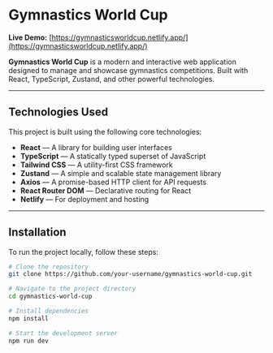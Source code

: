 # Gymnastics World Cup



**Live Demo:** [https://gymnasticsworldcup.netlify.app/](https://gymnasticsworldcup.netlify.app/)

**Gymnastics World Cup** is a modern and interactive web application designed to manage and showcase gymnastics competitions. Built with React, TypeScript, Zustand, and other powerful technologies.

---

## Technologies Used

This project is built using the following core technologies:

- **React** — A library for building user interfaces
- **TypeScript** — A statically typed superset of JavaScript
- **Tailwind CSS** — A utility-first CSS framework
- **Zustand** — A simple and scalable state management library
- **Axios** — A promise-based HTTP client for API requests
- **React Router DOM** — Declarative routing for React
- **Netlify** — For deployment and hosting

---

## Installation

To run the project locally, follow these steps:

```bash
# Clone the repository
git clone https://github.com/your-username/gymnastics-world-cup.git

# Navigate to the project directory
cd gymnastics-world-cup

# Install dependencies
npm install

# Start the development server
npm run dev
```